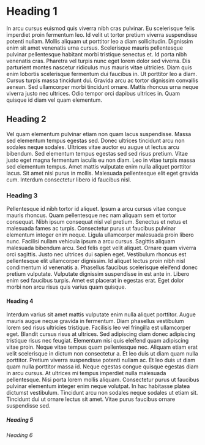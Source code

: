 # Heading 1
In arcu cursus euismod quis viverra nibh cras pulvinar. Eu scelerisque felis imperdiet proin fermentum leo. Id velit ut tortor pretium viverra suspendisse potenti nullam. Mollis aliquam ut porttitor leo a diam sollicitudin. Dignissim enim sit amet venenatis urna cursus. Scelerisque mauris pellentesque pulvinar pellentesque habitant morbi tristique senectus et. Id porta nibh venenatis cras. Pharetra vel turpis nunc eget lorem dolor sed viverra. Dis parturient montes nascetur ridiculus mus mauris vitae ultricies. Diam quis enim lobortis scelerisque fermentum dui faucibus in. Ut porttitor leo a diam. Cursus turpis massa tincidunt dui. Gravida arcu ac tortor dignissim convallis aenean. Sed ullamcorper morbi tincidunt ornare. Mattis rhoncus urna neque viverra justo nec ultrices. Odio tempor orci dapibus ultrices in. Quam quisque id diam vel quam elementum.

## Heading 2
Vel quam elementum pulvinar etiam non quam lacus suspendisse. Massa sed elementum tempus egestas sed. Donec ultrices tincidunt arcu non sodales neque sodales. Ultrices vitae auctor eu augue ut lectus arcu bibendum. Sed elementum tempus egestas sed sed risus pretium. Vitae justo eget magna fermentum iaculis eu non diam. Leo in vitae turpis massa sed elementum tempus. Amet mattis vulputate enim nulla aliquet porttitor lacus. Sit amet nisl purus in mollis. Malesuada pellentesque elit eget gravida cum. Interdum consectetur libero id faucibus nisl.

### Heading 3
Pellentesque id nibh tortor id aliquet. Ipsum a arcu cursus vitae congue mauris rhoncus. Quam pellentesque nec nam aliquam sem et tortor consequat. Nibh ipsum consequat nisl vel pretium. Senectus et netus et malesuada fames ac turpis. Consectetur purus ut faucibus pulvinar elementum integer enim neque. Ligula ullamcorper malesuada proin libero nunc. Facilisi nullam vehicula ipsum a arcu cursus. Sagittis aliquam malesuada bibendum arcu. Sed felis eget velit aliquet. Ornare quam viverra orci sagittis. Justo nec ultrices dui sapien eget. Vestibulum rhoncus est pellentesque elit ullamcorper dignissim. Id aliquet lectus proin nibh nisl condimentum id venenatis a. Phasellus faucibus scelerisque eleifend donec pretium vulputate. Vulputate dignissim suspendisse in est ante in. Libero enim sed faucibus turpis. Amet est placerat in egestas erat. Eget dolor morbi non arcu risus quis varius quam quisque.

#### Heading 4
Interdum varius sit amet mattis vulputate enim nulla aliquet porttitor. Augue mauris augue neque gravida in fermentum. Diam phasellus vestibulum lorem sed risus ultricies tristique. Facilisis leo vel fringilla est ullamcorper eget. Blandit cursus risus at ultrices. Sed adipiscing diam donec adipiscing tristique risus nec feugiat. Elementum nisi quis eleifend quam adipiscing vitae proin. Neque vitae tempus quam pellentesque nec. Aliquam etiam erat velit scelerisque in dictum non consectetur a. Et leo duis ut diam quam nulla porttitor. Pretium viverra suspendisse potenti nullam ac. Et leo duis ut diam quam nulla porttitor massa id. Neque egestas congue quisque egestas diam in arcu cursus. At ultrices mi tempus imperdiet nulla malesuada pellentesque. Nisi porta lorem mollis aliquam. Consectetur purus ut faucibus pulvinar elementum integer enim neque volutpat. In hac habitasse platea dictumst vestibulum. Tincidunt arcu non sodales neque sodales ut etiam sit. Tincidunt dui ut ornare lectus sit amet. Vitae purus faucibus ornare suspendisse sed.

##### Heading 5
###### Heading 6
